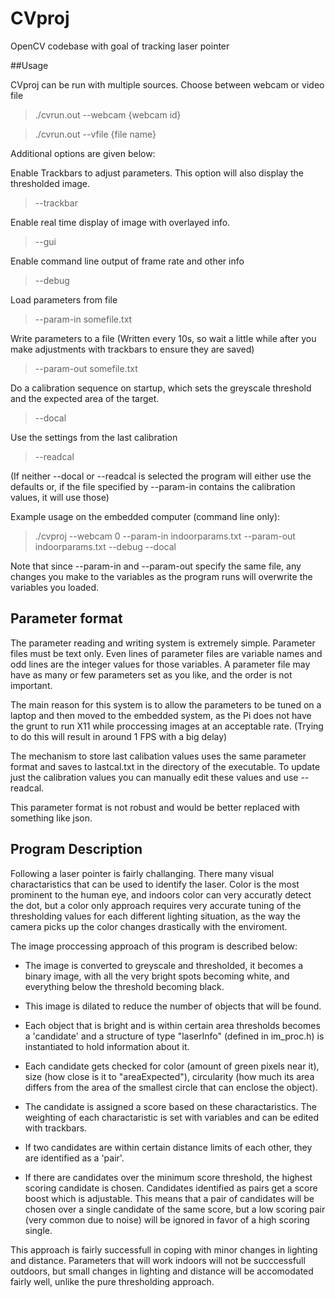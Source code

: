 # CVproj
OpenCV codebase with goal of tracking laser pointer

##Usage

CVproj can be run with multiple sources. Choose between webcam or video file

> ./cvrun.out --webcam {webcam id} 

> ./cvrun.out --vfile {file name}

Additional options are given below:

Enable Trackbars to adjust parameters. This option will also display the
thresholded image.
> --trackbar

Enable real time display of image with overlayed info.

> --gui

Enable command line output of frame rate and other info

> --debug

Load parameters from file

> --param-in somefile.txt

Write parameters to a file (Written every 10s, so wait a little while after you
make adjustments with trackbars to ensure they are saved)

> --param-out somefile.txt

Do a calibration sequence on startup, which sets the greyscale threshold and
the expected area of the target.

> --docal

Use the settings from the last calibration

> --readcal

(If neither --docal or --readcal is selected the program will either use the
defaults or, if the file specified by --param-in contains the calibration
values, it will use those)

Example usage on the embedded computer (command line only):

> ./cvproj --webcam 0 --param-in indoorparams.txt --param-out indoorparams.txt
> --debug --docal

Note that since --param-in and --param-out specify the same file, any changes
you make to the variables as the program runs will overwrite the variables you
loaded.

## Parameter format

The parameter reading and writing system is extremely simple. Parameter files
must be text only. Even lines of parameter files are variable names and odd
lines are the integer values for those variables. A parameter file may have as
many or few parameters set as you like, and the order is not important.

The main reason for this system is to allow the parameters to be tuned on
a laptop and then moved to the embedded system, as the Pi does not have the
grunt to run X11 while proccessing images at an acceptable rate. (Trying to do
this will result in around 1 FPS with a big delay)

The mechanism to store last calibation values uses the same parameter format
and saves to lastcal.txt in the directory of the executable. To update just the
calibration values you can manually edit these values and use --readcal.

This parameter format is not robust and would be better replaced with something
like json.

## Program Description

Following a laser pointer is fairly challanging. There many visual
charactaristics that can be used to identify the laser. Color is the most
prominent to the human eye, and indoors color can very accuratly detect the
dot, but a color only approach requires very accurate tuning of the
thresholding values for each different lighting situation, as the way the
camera picks up the color changes drastically with the enviroment.

The image proccessing approach of this program is described below:

- The image is converted to greyscale and thresholded, it becomes a binary
  image, with all the very bright spots becoming white, and everything below
  the threshold becoming black.

- This image is dilated to reduce the number of objects that will be found.

- Each object that is bright and is within certain area thresholds becomes
  a 'candidate' and a structure of type "laserInfo" (defined in im_proc.h) is
  instantiated to hold information about it.

- Each candidate gets checked for color (amount of green pixels near it), size
  (how close is it to "areaExpected"), circularity (how much its area differs
  from the area of the smallest circle that can enclose the object).

- The candidate is assigned a score based on these charactaristics. The
  weighting of each charactaristic is set with variables and can be edited with
  trackbars.

- If two candidates are within certain distance limits of each other, they are
  identified as a 'pair'.

- If there are candidates over the minimum score threshold, the highest scoring
  candidate is chosen. Candidates identified as pairs get a score boost which
  is adjustable. This means that a pair of candidates will be chosen over
  a single candidate of the same score, but a low scoring pair (very common due
  to noise) will be ignored in favor of a high scoring single.

This approach is fairly successfull in coping with minor changes in lighting
and distance. Parameters that will work indoors will not be succcessfull
outdoors, but small changes in lighting and distance will be accomodated fairly
well, unlike the pure thresholding approach.
